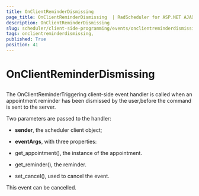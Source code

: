 ```yaml
---
title: OnClientReminderDismissing 
page_title: OnClientReminderDismissing  | RadScheduler for ASP.NET AJAX Documentation
description: OnClientReminderDismissing 
slug: scheduler/client-side-programming/events/onclientreminderdismissing-
tags: onclientreminderdismissing,
published: True
position: 41
---
```


# OnClientReminderDismissing 



## 

The OnClientReminderTriggering client-side event handler is called when an appointment reminder has been dismissed by the user,before the command is sent to the server.

Two parameters are passed to the handler:

* **sender**, the scheduler client object;

* **eventArgs**, with three properties:

* get_appointment(), the instance of the appointment.

* get_reminder(), the reminder.

* set_cancel(), used to cancel the event.

This event can be cancelled.
